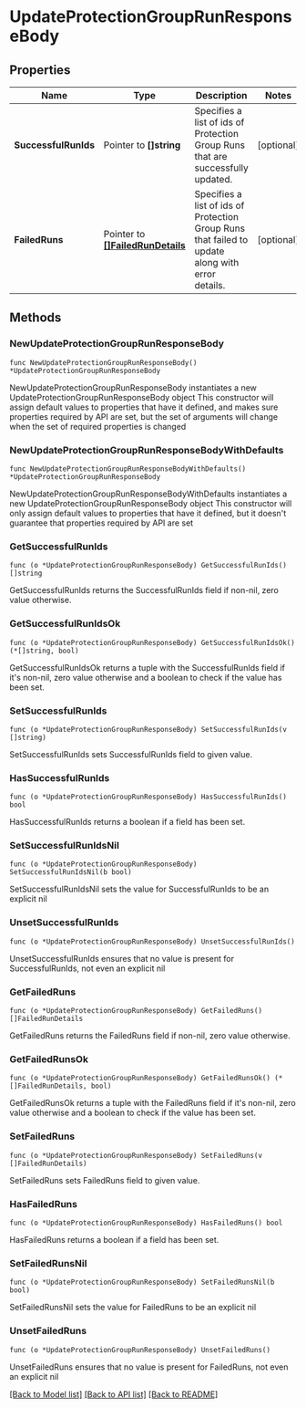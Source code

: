 # UpdateProtectionGroupRunResponseBody

## Properties

Name | Type | Description | Notes
------------ | ------------- | ------------- | -------------
**SuccessfulRunIds** | Pointer to **[]string** | Specifies a list of ids of Protection Group Runs that are successfully updated. | [optional] 
**FailedRuns** | Pointer to [**[]FailedRunDetails**](FailedRunDetails.md) | Specifies a list of ids of Protection Group Runs that failed to update along with error details. | [optional] 

## Methods

### NewUpdateProtectionGroupRunResponseBody

`func NewUpdateProtectionGroupRunResponseBody() *UpdateProtectionGroupRunResponseBody`

NewUpdateProtectionGroupRunResponseBody instantiates a new UpdateProtectionGroupRunResponseBody object
This constructor will assign default values to properties that have it defined,
and makes sure properties required by API are set, but the set of arguments
will change when the set of required properties is changed

### NewUpdateProtectionGroupRunResponseBodyWithDefaults

`func NewUpdateProtectionGroupRunResponseBodyWithDefaults() *UpdateProtectionGroupRunResponseBody`

NewUpdateProtectionGroupRunResponseBodyWithDefaults instantiates a new UpdateProtectionGroupRunResponseBody object
This constructor will only assign default values to properties that have it defined,
but it doesn't guarantee that properties required by API are set

### GetSuccessfulRunIds

`func (o *UpdateProtectionGroupRunResponseBody) GetSuccessfulRunIds() []string`

GetSuccessfulRunIds returns the SuccessfulRunIds field if non-nil, zero value otherwise.

### GetSuccessfulRunIdsOk

`func (o *UpdateProtectionGroupRunResponseBody) GetSuccessfulRunIdsOk() (*[]string, bool)`

GetSuccessfulRunIdsOk returns a tuple with the SuccessfulRunIds field if it's non-nil, zero value otherwise
and a boolean to check if the value has been set.

### SetSuccessfulRunIds

`func (o *UpdateProtectionGroupRunResponseBody) SetSuccessfulRunIds(v []string)`

SetSuccessfulRunIds sets SuccessfulRunIds field to given value.

### HasSuccessfulRunIds

`func (o *UpdateProtectionGroupRunResponseBody) HasSuccessfulRunIds() bool`

HasSuccessfulRunIds returns a boolean if a field has been set.

### SetSuccessfulRunIdsNil

`func (o *UpdateProtectionGroupRunResponseBody) SetSuccessfulRunIdsNil(b bool)`

 SetSuccessfulRunIdsNil sets the value for SuccessfulRunIds to be an explicit nil

### UnsetSuccessfulRunIds
`func (o *UpdateProtectionGroupRunResponseBody) UnsetSuccessfulRunIds()`

UnsetSuccessfulRunIds ensures that no value is present for SuccessfulRunIds, not even an explicit nil
### GetFailedRuns

`func (o *UpdateProtectionGroupRunResponseBody) GetFailedRuns() []FailedRunDetails`

GetFailedRuns returns the FailedRuns field if non-nil, zero value otherwise.

### GetFailedRunsOk

`func (o *UpdateProtectionGroupRunResponseBody) GetFailedRunsOk() (*[]FailedRunDetails, bool)`

GetFailedRunsOk returns a tuple with the FailedRuns field if it's non-nil, zero value otherwise
and a boolean to check if the value has been set.

### SetFailedRuns

`func (o *UpdateProtectionGroupRunResponseBody) SetFailedRuns(v []FailedRunDetails)`

SetFailedRuns sets FailedRuns field to given value.

### HasFailedRuns

`func (o *UpdateProtectionGroupRunResponseBody) HasFailedRuns() bool`

HasFailedRuns returns a boolean if a field has been set.

### SetFailedRunsNil

`func (o *UpdateProtectionGroupRunResponseBody) SetFailedRunsNil(b bool)`

 SetFailedRunsNil sets the value for FailedRuns to be an explicit nil

### UnsetFailedRuns
`func (o *UpdateProtectionGroupRunResponseBody) UnsetFailedRuns()`

UnsetFailedRuns ensures that no value is present for FailedRuns, not even an explicit nil

[[Back to Model list]](../README.md#documentation-for-models) [[Back to API list]](../README.md#documentation-for-api-endpoints) [[Back to README]](../README.md)


